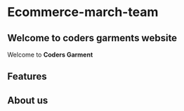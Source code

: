 # Ecommerce-march-team

## Welcome to coders garments website

Welcome to **Coders Garment**

## Features

## About us
